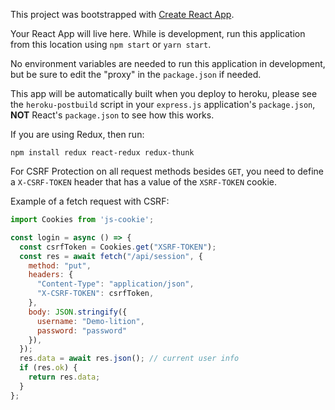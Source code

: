 This project was bootstrapped with [Create React App](https://github.com/facebook/create-react-app).

Your React App will live here.  While is development, run this application from this location using `npm start` or `yarn start`.

No environment variables are needed to run this application in development,
but be sure to edit the "proxy" in the `package.json` if needed.

This app will be automatically built when you deploy to heroku, please see the `heroku-postbuild` script in your `express.js` application's `package.json`, **NOT** React's `package.json` to see how this works.

If you are using Redux, then run:

`npm install redux react-redux redux-thunk`

For CSRF Protection on all request methods besides `GET`, you need to define a `X-CSRF-TOKEN` header that has a value of the `XSRF-TOKEN` cookie.

Example of a fetch request with CSRF:

```js
import Cookies from 'js-cookie';

const login = async () => {
  const csrfToken = Cookies.get("XSRF-TOKEN");
  const res = await fetch("/api/session", {
    method: "put",
    headers: {
      "Content-Type": "application/json",
      "X-CSRF-TOKEN": csrfToken,
    },
    body: JSON.stringify({
      username: "Demo-lition",
      password: "password"
    }),
  });
  res.data = await res.json(); // current user info
  if (res.ok) {
    return res.data;
  }
};
```

